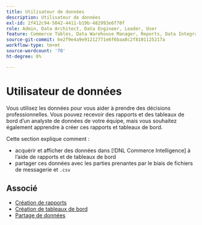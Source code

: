 ```yaml
---
title: Utilisateur de données
description: Utilisateur de données
exl-id: 2f412c94-5042-4411-b19b-482993e6f70f
role: Admin, Data Architect, Data Engineer, Leader, User
feature: Commerce Tables, Data Warehouse Manager, Reports, Data Integration
source-git-commit: 6e2f9e4a9e91212771e6f6baa8c2f8101125217a
workflow-type: tm+mt
source-wordcount: '70'
ht-degree: 0%

---
```


# Utilisateur de données

Vous utilisez les données pour vous aider à prendre des décisions professionnelles. Vous pouvez recevoir des rapports et des tableaux de bord d’un analyste de données de votre équipe, mais vous souhaitez également apprendre à créer ces rapports et tableaux de bord.

Cette section explique comment :
* acquérir et afficher des données dans [!DNL Commerce Intelligence] à l’aide de rapports et de tableaux de bord
* partager ces données avec les parties prenantes par le biais de fichiers de messagerie et `.csv`

## Associé

* [Création de rapports](../mbi/data-user/reports/rpt-fundamentals.md)
* [Création de tableaux de bord](../mbi/data-user/dashboards/ess-dashboards.md)
* [Partage de données](../mbi/data-user/export-data/share-data.md)
